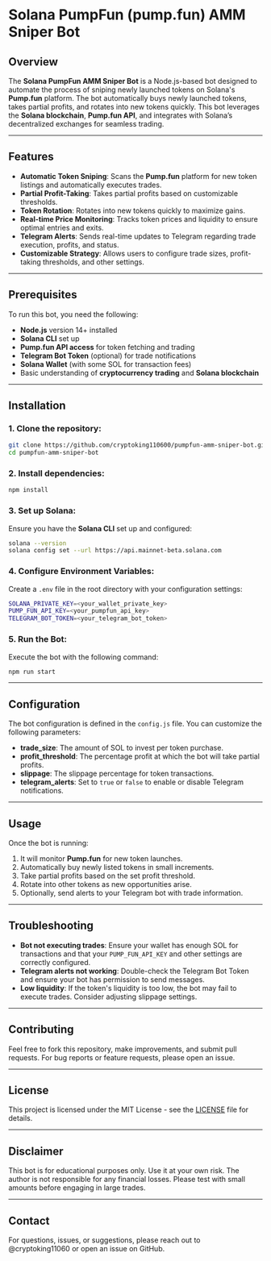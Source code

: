 
# Solana PumpFun (pump.fun) AMM Sniper Bot

## Overview

The **Solana PumpFun AMM Sniper Bot** is a Node.js-based bot designed to automate the process of sniping newly launched tokens on Solana's **Pump.fun** platform. The bot automatically buys newly launched tokens, takes partial profits, and rotates into new tokens quickly. This bot leverages the **Solana blockchain**, **Pump.fun API**, and integrates with Solana’s decentralized exchanges for seamless trading.

---

## Features

- **Automatic Token Sniping**: Scans the **Pump.fun** platform for new token listings and automatically executes trades.
- **Partial Profit-Taking**: Takes partial profits based on customizable thresholds.
- **Token Rotation**: Rotates into new tokens quickly to maximize gains.
- **Real-time Price Monitoring**: Tracks token prices and liquidity to ensure optimal entries and exits.
- **Telegram Alerts**: Sends real-time updates to Telegram regarding trade execution, profits, and status.
- **Customizable Strategy**: Allows users to configure trade sizes, profit-taking thresholds, and other settings.

---

## Prerequisites

To run this bot, you need the following:

- **Node.js** version 14+ installed
- **Solana CLI** set up
- **Pump.fun API access** for token fetching and trading
- **Telegram Bot Token** (optional) for trade notifications
- **Solana Wallet** (with some SOL for transaction fees)
- Basic understanding of **cryptocurrency trading** and **Solana blockchain**

---

## Installation

### 1. Clone the repository:

```bash
git clone https://github.com/cryptoking110600/pumpfun-amm-sniper-bot.git
cd pumpfun-amm-sniper-bot
```

### 2. Install dependencies:

```bash
npm install
```

### 3. Set up Solana:

Ensure you have the **Solana CLI** set up and configured:

```bash
solana --version
solana config set --url https://api.mainnet-beta.solana.com
```

### 4. Configure Environment Variables:

Create a `.env` file in the root directory with your configuration settings:

```bash
SOLANA_PRIVATE_KEY=<your_wallet_private_key>
PUMP_FUN_API_KEY=<your_pumpfun_api_key>
TELEGRAM_BOT_TOKEN=<your_telegram_bot_token>
```

### 5. Run the Bot:

Execute the bot with the following command:

```bash
npm run start
```

---

## Configuration

The bot configuration is defined in the `config.js` file. You can customize the following parameters:

- **trade_size**: The amount of SOL to invest per token purchase.
- **profit_threshold**: The percentage profit at which the bot will take partial profits.
- **slippage**: The slippage percentage for token transactions.
- **telegram_alerts**: Set to `true` or `false` to enable or disable Telegram notifications.

---

## Usage

Once the bot is running:

1. It will monitor **Pump.fun** for new token launches.
2. Automatically buy newly listed tokens in small increments.
3. Take partial profits based on the set profit threshold.
4. Rotate into other tokens as new opportunities arise.
5. Optionally, send alerts to your Telegram bot with trade information.

---

## Troubleshooting

- **Bot not executing trades**: Ensure your wallet has enough SOL for transactions and that your `PUMP_FUN_API_KEY` and other settings are correctly configured.
- **Telegram alerts not working**: Double-check the Telegram Bot Token and ensure your bot has permission to send messages.
- **Low liquidity**: If the token's liquidity is too low, the bot may fail to execute trades. Consider adjusting slippage settings.

---

## Contributing

Feel free to fork this repository, make improvements, and submit pull requests. For bug reports or feature requests, please open an issue.

---

## License

This project is licensed under the MIT License - see the [LICENSE](LICENSE) file for details.

---

## Disclaimer

This bot is for educational purposes only. Use it at your own risk. The author is not responsible for any financial losses. Please test with small amounts before engaging in large trades.

---

## Contact

For questions, issues, or suggestions, please reach out to @cryptoking11060 or open an issue on GitHub.

```
